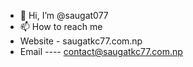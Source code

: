 - 👋 Hi, I’m @saugat077
- 📫 How to reach me 
- Website - saugatkc77.com.np
- Email ---- contact@saugatkc77.com.np

<!---
saugat077/saugat077 is a ✨ special ✨ repository because its `README.md` (this file) appears on your GitHub profile.
You can click the Preview link to take a look at your changes.
--->
